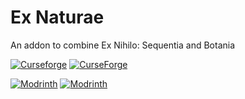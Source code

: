 # Ex Naturae
An addon to combine Ex Nihilo: Sequentia and Botania

[![Curseforge](http://cf.way2muchnoise.eu/versions/For%20MC_482122_all.svg)](https://www.curseforge.com/minecraft/mc-mods/ex-naturae)
[![CurseForge](http://cf.way2muchnoise.eu/full_482122_downloads.svg)](https://www.curseforge.com/minecraft/mc-mods/ex-naturae)

[![Modrinth](https://img.shields.io/modrinth/game-versions/TQ12BIKN?color=00AF5C&label=modrinth&logo=modrinth)](https://modrinth.com/mod/ex-naturae)
[![Modrinth](https://img.shields.io/modrinth/dt/TQ12BIKN?color=00AF5C&logo=modrinth)](https://modrinth.com/mod/ex-naturae)
